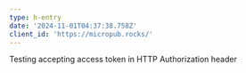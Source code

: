 ```yaml
---
type: h-entry
date: '2024-11-01T04:37:38.758Z'
client_id: 'https://micropub.rocks/'
---
```

Testing accepting access token in HTTP Authorization header
